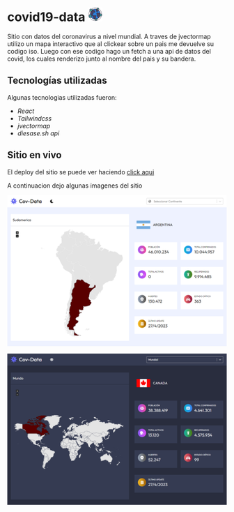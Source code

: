 # covid19-data ![icono](/public/logo.png)

Sitio con datos del coronavirus a nivel mundial.
A traves de jvectormap utilizo un mapa interactivo que al clickear sobre un pais me devuelve su codigo iso. Luego con ese codigo hago un fetch a una api de datos del covid, los cuales renderizo junto al nombre del pais y su bandera.

## Tecnologías utilizadas

Algunas tecnologias utilizadas fueron:

- *React*
- *Tailwindcss*
- *jvectormap*
- *diesase.sh api*

## Sitio en vivo

El deploy del sitio se puede ver haciendo [click aqui](https://covid19-data-dev.netlify.app/)

A continuacion dejo algunas imagenes del sitio

![inicio](/public/screenshots/inicio.png)

![darkmode](/public/screenshots/darkmode.png)
